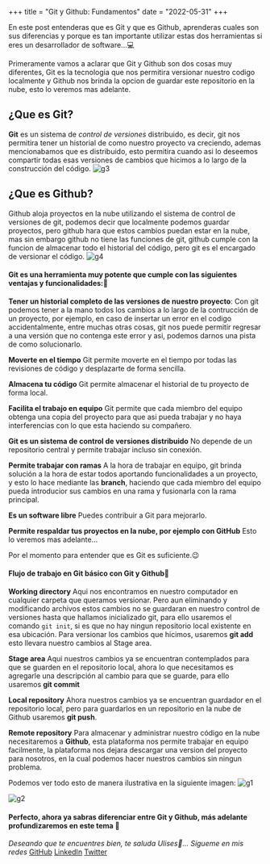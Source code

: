 +++
title = "Git y Github: Fundamentos"
date = "2022-05-31"
+++

En este post entenderas que es Git y que es Github, aprenderas cuales son sus diferencias y porque es tan importante utilizar estas dos herramientas si eres un desarrollador de software...💻

<!--more-->
Primeramente vamos a aclarar que Git y Github son dos cosas muy diferentes, Git es la tecnologia que nos permitira versionar nuestro codigo localmente y Github nos brinda la opcion de guardar este repositorio en la nube, esto lo veremos mas adelante.

## ¿Que es Git?

**Git** es un sistema de *control de versiones* distribuido, es decir, git nos permitira tener un historial de como nuestro proyecto va creciendo, ademas mencionabamos que es distribuido, esto permitira cuando asi lo deseemos compartir todas esas versiones de cambios que hicimos a lo largo de la construcción del código.
![g3](https://user-images.githubusercontent.com/99143567/171487829-8f345219-be97-4f5b-a23b-c09082c0a1e6.png)


## ¿Que es Github?
Github aloja proyectos en la nube utilizando el sistema de control de versiones de git, podemos decir que localmente podemos guardar proyectos, pero github hara que estos cambios puedan estar en la nube, mas sin embargo github no tiene las funciones de git, github cumple con la funcion de almacenar todo el historial del código, pero git es el encargado de versionar el código.
![g4](https://user-images.githubusercontent.com/99143567/171487862-adefecad-4924-46d7-a90c-fbe6d4c3b232.png)


#### Git es una herramienta muy potente que cumple con las siguientes ventajas y funcionalidades:🔨

**Tener un historial completo de las versiones de nuestro proyecto**:
  Con git podemos tener a la mano todos los cambios a lo largo de la contrucción de un proyecto, por ejemplo, en caso de insertar un error en el codigo accidentalmente, entre muchas otras cosas, git nos puede permitir regresar a una versión que no contenga este error y asi, podemos darnos una pista de como solucionarlo.

**Moverte en el tiempo**
Git permite moverte en el tiempo por todas las revisiones de código y desplazarte de forma sencilla.

**Almacena tu código**
Git permite almacenar el historial de tu proyecto de forma local.

**Facilita el trabajo en equipo**
Git permite que cada miembro del equipo obtenga una copia del proyecto para que asi pueda trabajar y no haya interferencias con lo que esta haciendo su compañero.

**Git es un sistema de control de versiones distribuido**
No depende de un repositorio central y permite trabajar incluso sin conexión.

**Permite trabajar con ramas**
    A la hora de trabajar en equipo, git brinda solución a la hora de estar todos aportando funcionalidades a un proyecto, y esto lo hace mediante las **branch**, haciendo que cada miembro del equipo pueda introducior sus cambios en una rama y fusionarla con la rama principal.

**Es un software libre**
Puedes contribuir a Git para mejorarlo.

**Permite respaldar tus proyectos en la nube, por ejemplo con GitHub**
Esto lo veremos mas adelante...

Por el momento para entender que es Git es suficiente.😉

#### Flujo de trabajo en Git básico con Git y Github💱
**Working directory**
Aqui nos encontramos en nuestro computador en cualquier carpeta que queramos versionar.
Pero aun eliminando y modificando archivos estos cambios no se guardaran en nuestro control de versiones hasta que hallamos inicializado git, para ello usaremos el comando ``git init``, si es que no hay ningun repositorio local existente en esa ubicación.
Para versionar los cambios que hicimos, usaremos **git add** esto llevara nuestro cambios al Stage area.

**Stage area**
Aqui nuestros cambios ya se encuentran contemplados para que se guarden en el repositorio local, ahora lo que necesitamos es agregarle una descripción al cambio para que se guarde, para ello usaremos **git commit**

**Local repository**
Ahora nuestros cambios ya se encuentran guardador en el repositorio local, pero para guardarlos en un repositorio en la nube de Github usaremos **git push**.


**Remote repository**
Para almacenar y administrar nuestro código en la nube necesitaremos a **Github**, esta plataforma nos permite trabajar en equipo facilmente, la plataforma nos dejara descargar una version del proyecto para nosotros, en la cual podemos hacer nuestros cambios sin ningun problema.

Podemos ver todo esto de manera ilustrativa en la siguiente imagen:
![g1](https://user-images.githubusercontent.com/99143567/171487897-ce8ad44e-53d1-46f0-b525-410dedc7828c.png)

![g2](https://user-images.githubusercontent.com/99143567/171487923-3b816b53-6735-4266-af05-c1142e8bccb3.png)

#### Perfecto, ahora ya sabras diferenciar entre Git y Github, más adelante profundizaremos en este tema 🚀


*Deseando que te encuentres bien, te saluda Ulises🤵...*
*Sígueme en mis redes*
[GitHub](https://github.com/UlisesOrnelasR)
[LinkedIn](https://www.linkedin.com/in/ulises-ornelas/)
[Twitter](https://twitter.com/UlisesOrnelass)
